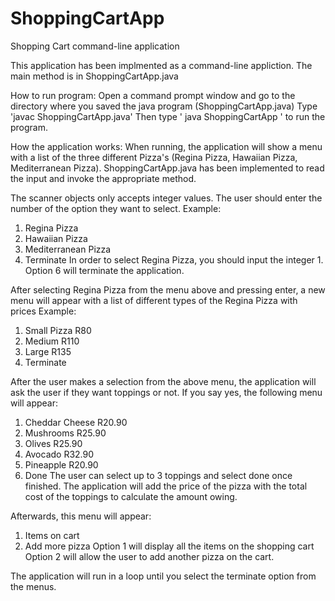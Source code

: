 # ShoppingCartApp
Shopping Cart command-line application

This application has been implmented as a command-line appliction. The main method is in ShoppingCartApp.java

How to run program:
Open a command prompt window and go to the directory where you saved the java program (ShoppingCartApp.java)
Type 'javac ShoppingCartApp.java'
Then type ' java ShoppingCartApp ' to run the program.

How the application works:
When running, the application will show a menu with a list of the three different Pizza's (Regina Pizza, Hawaiian Pizza, Mediterranean Pizza).
ShoppingCartApp.java has been implemented to read the input and invoke the appropriate method. 

The scanner objects only accepts integer values. The user should enter the number of the option they want to select.
Example:
1. Regina Pizza
2. Hawaiian Pizza
3. Mediterranean Pizza
6. Terminate
In order to select Regina Pizza, you should input the integer 1. Option 6 will terminate the application.

After selecting Regina Pizza from the menu above and pressing enter, a new menu will appear with a list of different types of the Regina Pizza with prices
Example:
1. Small Pizza R80
2. Medium R110
3. Large R135
4. Terminate

After the user makes a selection from the above menu, the application will ask the user if they want toppings or not. If you say yes, the following menu will appear:
1. Cheddar Cheese R20.90
2. Mushrooms R25.90
3. Olives R25.90
4. Avocado R32.90
5. Pineapple R20.90
6. Done
The user can select up to 3 toppings and select done once finished. 
The application will add the price of the pizza with the total cost of the toppings to calculate the amount owing.

Afterwards, this menu will appear:
1. Items on cart
2. Add more pizza
Option 1 will display all the items on the shopping cart
Option 2 will allow the user to add another pizza on the cart.

The application will run in a loop until you select the terminate option from the menus.
